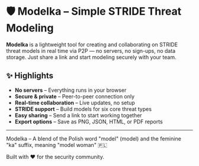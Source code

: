 # 🛡️ Modelka – Simple STRIDE Threat Modeling

**Modelka** is a lightweight tool for creating and collaborating on STRIDE threat models in real time via P2P — no servers, no sign-ups, no data storage. Just share a link and start modeling securely with your team.

## ✨ Highlights

* **No servers** – Everything runs in your browser
* **Secure & private** – Peer-to-peer connection only
* **Real-time collaboration** – Live updates, no setup
* **STRIDE support** – Build models for six core threat types
* **Easy sharing** – Send a link to start working together
* **Export options** – Save as PNG, JSON, HTML, or PDF reports

---

Modelka – A blend of the Polish word "model" (model) and the feminine "ka" suffix, meaning "model woman" 🇵🇱

Built with ❤️ for the security community.
